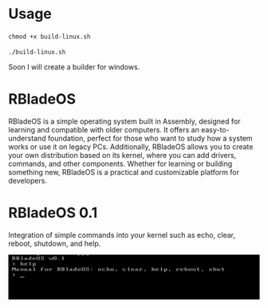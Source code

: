 # Usage
`chmod +x build-linux.sh`

`./build-linux.sh`

Soon I will create a builder for windows.

# RBladeOS

RBladeOS is a simple operating system built in Assembly, designed for learning and compatible with older computers. It offers an easy-to-understand foundation, perfect for those who want to study how a system works or use it on legacy PCs. Additionally, RBladeOS allows you to create your own distribution based on its kernel, where you can add drivers, commands, and other components. Whether for learning or building something new, RBladeOS is a practical and customizable platform for developers.

# RBladeOS 0.1

Integration of simple commands into your kernel such as echo, clear, reboot, shutdown, and help. 

![R4idB0y](0.1.png)

